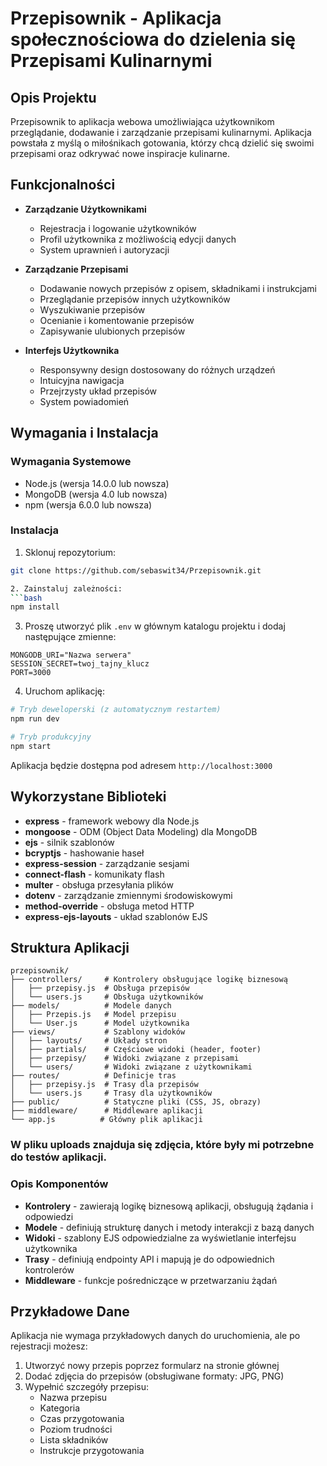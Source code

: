 # Przepisownik - Aplikacja społecznościowa do dzielenia się Przepisami Kulinarnymi

## Opis Projektu
Przepisownik to  aplikacja webowa umożliwiająca użytkownikom przeglądanie, dodawanie i zarządzanie przepisami kulinarnymi. Aplikacja powstała z myślą o miłośnikach gotowania, którzy chcą dzielić się swoimi przepisami oraz odkrywać nowe inspiracje kulinarne.

## Funkcjonalności
- **Zarządzanie Użytkownikami**
  - Rejestracja i logowanie użytkowników
  - Profil użytkownika z możliwością edycji danych
  - System uprawnień i autoryzacji

- **Zarządzanie Przepisami**
  - Dodawanie nowych przepisów z opisem, składnikami i instrukcjami
  - Przeglądanie przepisów innych użytkowników
  - Wyszukiwanie przepisów
  - Ocenianie i komentowanie przepisów
  - Zapisywanie ulubionych przepisów

- **Interfejs Użytkownika**
  - Responsywny design dostosowany do różnych urządzeń
  - Intuicyjna nawigacja
  - Przejrzysty układ przepisów
  - System powiadomień

## Wymagania i Instalacja

### Wymagania Systemowe
- Node.js (wersja 14.0.0 lub nowsza)
- MongoDB (wersja 4.0 lub nowsza)
- npm (wersja 6.0.0 lub nowsza)

### Instalacja
1. Sklonuj repozytorium:
```bash
git clone https://github.com/sebaswit34/Przepisownik.git

2. Zainstaluj zależności:
```bash
npm install
```

3. Proszę utworzyć plik `.env` w głównym katalogu projektu i dodaj następujące zmienne:
```
MONGODB_URI="Nazwa serwera"
SESSION_SECRET=twoj_tajny_klucz
PORT=3000
```

4. Uruchom aplikację:
```bash
# Tryb deweloperski (z automatycznym restartem)
npm run dev

# Tryb produkcyjny
npm start
```

Aplikacja będzie dostępna pod adresem `http://localhost:3000`

## Wykorzystane Biblioteki
- **express** - framework webowy dla Node.js
- **mongoose** - ODM (Object Data Modeling) dla MongoDB
- **ejs** - silnik szablonów
- **bcryptjs** - hashowanie haseł
- **express-session** - zarządzanie sesjami
- **connect-flash** - komunikaty flash
- **multer** - obsługa przesyłania plików
- **dotenv** - zarządzanie zmiennymi środowiskowymi
- **method-override** - obsługa metod HTTP
- **express-ejs-layouts** - układ szablonów EJS

## Struktura Aplikacji
```
przepisownik/
├── controllers/     # Kontrolery obsługujące logikę biznesową
│   ├── przepisy.js  # Obsługa przepisów
│   └── users.js     # Obsługa użytkowników
├── models/          # Modele danych
│   ├── Przepis.js   # Model przepisu
│   └── User.js      # Model użytkownika
├── views/           # Szablony widoków
│   ├── layouts/     # Układy stron
│   ├── partials/    # Częściowe widoki (header, footer)
│   ├── przepisy/    # Widoki związane z przepisami
│   └── users/       # Widoki związane z użytkownikami
├── routes/          # Definicje tras
│   ├── przepisy.js  # Trasy dla przepisów
│   └── users.js     # Trasy dla użytkowników
├── public/          # Statyczne pliki (CSS, JS, obrazy)
├── middleware/      # Middleware aplikacji
└── app.js          # Główny plik aplikacji
```
### W pliku uploads znajduja się zdjęcia, które były mi potrzebne do testów aplikacji.

### Opis Komponentów
- **Kontrolery** - zawierają logikę biznesową aplikacji, obsługują żądania i odpowiedzi
- **Modele** - definiują strukturę danych i metody interakcji z bazą danych
- **Widoki** - szablony EJS odpowiedzialne za wyświetlanie interfejsu użytkownika
- **Trasy** - definiują endpointy API i mapują je do odpowiednich kontrolerów
- **Middleware** - funkcje pośredniczące w przetwarzaniu żądań

## Przykładowe Dane
Aplikacja nie wymaga przykładowych danych do uruchomienia, ale po rejestracji możesz:
1. Utworzyć nowy przepis poprzez formularz na stronie głównej
2. Dodać zdjęcia do przepisów (obsługiwane formaty: JPG, PNG)
3. Wypełnić szczegóły przepisu:
   - Nazwa przepisu
   - Kategoria
   - Czas przygotowania
   - Poziom trudności
   - Lista składników
   - Instrukcje przygotowania 
